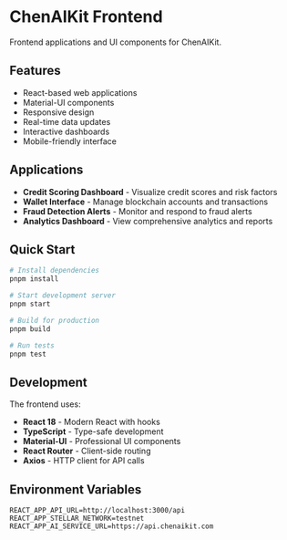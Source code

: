 # ChenAIKit Frontend

Frontend applications and UI components for ChenAIKit.

## Features

- React-based web applications
- Material-UI components
- Responsive design
- Real-time data updates
- Interactive dashboards
- Mobile-friendly interface

## Applications

- **Credit Scoring Dashboard** - Visualize credit scores and risk factors
- **Wallet Interface** - Manage blockchain accounts and transactions
- **Fraud Detection Alerts** - Monitor and respond to fraud alerts
- **Analytics Dashboard** - View comprehensive analytics and reports

## Quick Start

```bash
# Install dependencies
pnpm install

# Start development server
pnpm start

# Build for production
pnpm build

# Run tests
pnpm test
```

## Development

The frontend uses:
- **React 18** - Modern React with hooks
- **TypeScript** - Type-safe development
- **Material-UI** - Professional UI components
- **React Router** - Client-side routing
- **Axios** - HTTP client for API calls

## Environment Variables

```env
REACT_APP_API_URL=http://localhost:3000/api
REACT_APP_STELLAR_NETWORK=testnet
REACT_APP_AI_SERVICE_URL=https://api.chenaikit.com
```
